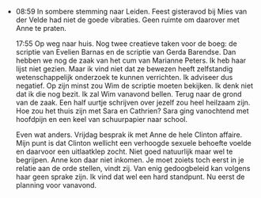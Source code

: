 - 08:59 In sombere stemming naar Leiden. Feest gisteravod bij Mies van der Velde had niet de goede vibraties. Geen ruimte om daarover met Anne te praten.
  
  17:55 Op weg naar huis. Nog twee creatieve taken voor de boeg: de scriptie van Evelien Barnas en de scriptie van Gerda Barendse. Dan hebben we nog de zaak van het cum van Marianne Peters. Ik heb haar lijst niet gezien. Maar ik vind niet dat ze bewezen heeft zelfstandig wetenschappelijk onderzoek te kunnen verrichten. Ik adviseer dus negatief. Op zijn minst zou Wim de scriptie moeten bekijken. Ik denk niet dat ik die nog bezit. Ik zal Wim vanavond bellen. Terug naar de grond van de zaak. Een half uurtje schrijven over jezelf zou heel heilzaam zijn. Hoe zou het thuis zijn met Sara en Cathrien? Sara ging vanochtend met hoofdpijn en een keel van schuurpapier naar school. 
  
  Even wat anders. Vrijdag besprak ik met Anne de hele Clinton affaire. Mijn punt is dat Clinton wellicht een verhoogde sexuele behoefte voelde en daarvoor een uitlaatklep zocht. Niet goed natuurlijk maar wel te begrijpen. Anne kon daar niet inkomen. Je moet zoiets toch eerst in je relatie aan de orde stellen, vindt zij. Van enig gedoogbeleid kan volgens haar geen sprake zijn. Ik vind dat wel een hard standpunt. Nu eerst de planning voor vanavond.